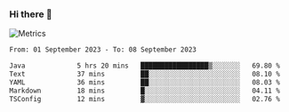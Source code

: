 ### Hi there 👋

![Metrics](https://github.com/radoapx/radoapx/blob/main/github-metrics.svg)

<!--START_SECTION:waka-->

```txt
From: 01 September 2023 - To: 08 September 2023

Java             5 hrs 20 mins   █████████████████▒░░░░░░░   69.80 %
Text             37 mins         ██░░░░░░░░░░░░░░░░░░░░░░░   08.10 %
YAML             36 mins         ██░░░░░░░░░░░░░░░░░░░░░░░   08.03 %
Markdown         18 mins         █░░░░░░░░░░░░░░░░░░░░░░░░   04.11 %
TSConfig         12 mins         ▓░░░░░░░░░░░░░░░░░░░░░░░░   02.76 %
```

<!--END_SECTION:waka-->

<!--
**radoapx/radoapx** is a ✨ _special_ ✨ repository because its `README.md` (this file) appears on your GitHub profile.

Here are some ideas to get you started:

- 🔭 I’m currently working on ...
- 🌱 I’m currently learning ...
- 👯 I’m looking to collaborate on ...
- 🤔 I’m looking for help with ...
- 💬 Ask me about ...
- 📫 How to reach me: ...
- 😄 Pronouns: ...
- ⚡ Fun fact: ...
-->
